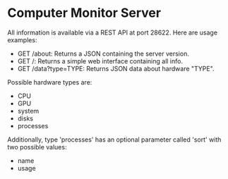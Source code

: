 Computer Monitor Server
=======================
All information is available via a REST API at port 28622. Here are usage examples:

 * GET /about: Returns a JSON containing the server version.
 * GET /: Returns a simple web interface containing all info.
 * GET /data?type=TYPE: Returns JSON data about hardware "TYPE".
 
Possible hardware types are:

 * CPU
 * GPU
 * system
 * disks
 * processes
 
Additionally, type 'processes' has an optional parameter called 'sort' with two possible values:

 * name
 * usage